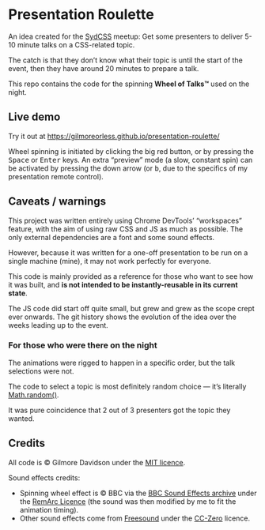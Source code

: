 # Presentation Roulette

An idea created for the [SydCSS](http://sydcss.com) meetup: Get some presenters to deliver 5-10 minute talks on a CSS-related topic.

The catch is that they don’t know what their topic is until the start of the event, then they have around 20 minutes to prepare a talk.

This repo contains the code for the spinning **Wheel of Talks™** used on the night.

## Live demo

Try it out at https://gilmoreorless.github.io/presentation-roulette/

Wheel spinning is initiated by clicking the big red button, or by pressing the <kbd>Space</kbd> or <kbd>Enter</kbd> keys.
An extra “preview” mode (a slow, constant spin) can be activated by pressing the down arrow (or <kbd>b</kbd>, due to the specifics of my presentation remote control).

## Caveats / warnings

This project was written entirely using Chrome DevTools’ “workspaces” feature, with the aim of using raw CSS and JS as much as possible.
The only external dependencies are a font and some sound effects.

However, because it was written for a one-off presentation to be run on a single machine (mine), it may not work perfectly for everyone.

This code is mainly provided as a reference for those who want to see how it was built, and **is not intended to be instantly-reusable in its current state**.

The JS code did start off quite small, but grew and grew as the scope crept ever onwards. The git history shows the evolution of the idea over the weeks leading up to the event.

### For those who were there on the night

The animations were rigged to happen in a specific order, but the talk selections were not.

The code to select a topic is most definitely random choice — it’s literally [Math.random()](https://github.com/gilmoreorless/presentation-roulette/blob/5a36c56d9780d538b4531d2c6476158c52cec085/sydcss.js#L40).

It was pure coincidence that 2 out of 3 presenters got the topic they wanted.

## Credits

All code is © Gilmore Davidson under the [MIT licence](LICENSE).

Sound effects credits:

* Spinning wheel effect is © BBC via the [BBC Sound Effects archive](http://bbcsfx.acropolis.org.uk/?q=roulette+large) under the [RemArc Licence](https://github.com/bbcarchdev/Remarc/blob/master/doc/2016.09.27_RemArc_Content%20licence_Terms%20of%20Use_final.pdf) (the sound was then modified by me to fit the animation timing).
* Other sound effects come from [Freesound](https://freesound.org) under the [CC-Zero](https://creativecommons.org/publicdomain/zero/1.0/deed) licence.

